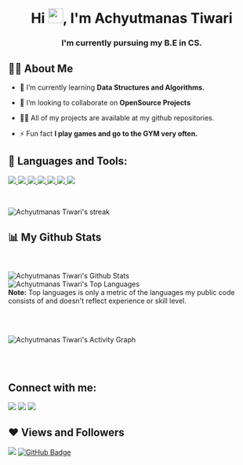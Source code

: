 <h1 align="center">Hi <img src="https://raw.githubusercontent.com/MartinHeinz/MartinHeinz/master/wave.gif" width="30px">, I'm Achyutmanas Tiwari</h1>
<h3 align="center">I'm currently pursuing my B.E in CS.</h3>


## 🙋‍♂️ About Me

- 🌱 I’m currently learning **Data Structures and Algorithms.**

- 👯 I’m looking to collaborate on **OpenSource Projects**

- 👨‍💻 All of my projects are available at my github repositories. 

- ⚡ Fun fact **I play games and go to the GYM very often.**

## 🚀 Languages and Tools:

<p align="left"> 
    <a href="https://www.java.com" target="_blank"> <img src="https://img.icons8.com/color/48/000000/java-coffee-cup-logo.png"/> </a>
    <a href="https://developer.mozilla.org/en-US/docs/Web/JavaScript" target="_blank"> <img src="https://img.icons8.com/color/48/000000/javascript.png"/> </a> 
    <a href="https://www.w3.org/html/" target="_blank"> <img src="https://img.icons8.com/color/48/000000/html-5.png"/> </a> 
    <a href="https://www.w3schools.com/css/" target="_blank"> <img src="https://img.icons8.com/color/48/000000/css3.png"/> </a> 
    <a href="https://getbootstrap.com" target="_blank"> <img src="https://img.icons8.com/color/48/000000/bootstrap.png"/> </a> 
    <a href="https://www.python.org" target="_blank"> <img src="https://img.icons8.com/color/48/000000/python.png"/> </a> 
    <a href="https://www.adobe.com/in/products/photoshop.html"> <img src="https://img.icons8.com/fluency/48/000000/adobe-photoshop.png"/> </a>
</p>


<br/>

<p align="left">
<img alt="Achyutmanas Tiwari's streak" src="https://github-readme-streak-stats.herokuapp.com/?user=manas-27&theme=black-ice&hide_border=true&stroke=0000&background=060A0CD0"/>
</p>

## 📊 My Github Stats

  <br/>
  
  <img alt="Achyutmanas Tiwari's Github Stats" src="https://github-readme-stats.vercel.app/api?username=manas-27&show_icons=true&count_private=true&theme=react&hide_border=true&bg_color=0D1117" /></a>
<img alt="Achyutmanas Tiwari's Top Languages" src="https://github-readme-stats.vercel.app/api/top-langs/?username=manas-27&langs_count=8&count_private=true&layout=compact&theme=react&hide_border=true&bg_color=0D1117" /></a>
  <br/>
  <b>Note:</b> Top languages is only a metric of the languages my public code consists of and doesn't reflect experience or skill level.


<br/>
<br/>

<img alt="Achyutmanas Tiwari's Activity Graph" src="https://activity-graph.herokuapp.com/graph?username=manas-27&bg_color=0D1117&color=5BCDEC&line=5BCDEC&point=FFFFFF&hide_border=true" /></a>

<br/>
<br/>

## Connect with me:
<p align="left">

<a href = "https://www.linkedin.com/in/achyutmanas-tiwari-a02b2221b/"><img src="https://img.icons8.com/fluent/48/000000/linkedin.png"/></a>
<a href = "https://twitter.com/ManasTi36570750"><img src="https://img.icons8.com/fluent/48/000000/twitter.png"/></a>
<a href = "https://www.instagram.com/manas27_10/"><img src="https://img.icons8.com/fluent/48/000000/instagram-new.png"/></a>

</p>

## ❤ Views and Followers
<img src="https://komarev.com/ghpvc/?username=manas-27">
<a href="https://github.com/manas-27?tab=followers"><img src="https://img.shields.io/github/followers/manas-27?label=Followers&style=social" alt="GitHub Badge"></a>